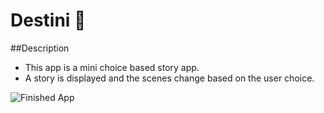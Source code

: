# Destini 🤔

##Description

- This app is a mini choice based story app.
- A story is displayed and the scenes change based on the user choice.

![Finished App](https://github.com/londonappbrewery/Images/blob/master/Destini.gif)


